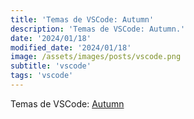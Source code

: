 ```yaml
---
title: 'Temas de VSCode: Autumn'
description: 'Temas de VSCode: Autumn.'
date: '2024/01/18'
modified_date: '2024/01/18'
image: /assets/images/posts/vscode.png
subtitle: 'vscode'
tags: 'vscode'
---
```


Temas de VSCode: [Autumn](https://marketplace.visualstudio.com/items?itemName=dakizu.autumn)
